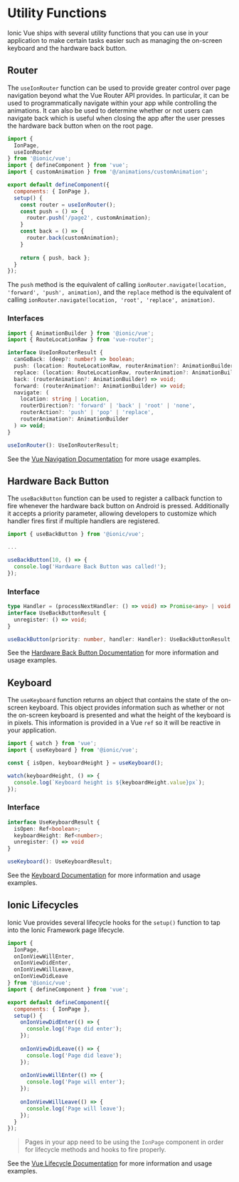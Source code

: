 # Utility Functions

Ionic Vue ships with several utility functions that you can use in your application to make certain tasks easier such as managing the on-screen keyboard and the hardware back button.

## Router

The `useIonRouter` function can be used to provide greater control over page navigation beyond what the Vue Router API provides. In particular, it can be used to programmatically navigate within your app while controlling the animations. It can also be used to determine whether or not users can navigate back which is useful when closing the app after the user presses the hardware back button when on the root page.

```js
import {
  IonPage,
  useIonRouter
} from '@ionic/vue';
import { defineComponent } from 'vue';
import { customAnimation } from '@/animations/customAnimation';

export default defineComponent({
  components: { IonPage },
  setup() {
    const router = useIonRouter();
    const push = () => {
      router.push('/page2', customAnimation);
    }
    const back = () => {
      router.back(customAnimation);
    }
    
    return { push, back };
  }
});
```

The `push` method is the equivalent of calling `ionRouter.navigate(location, 'forward', 'push', animation)`, and the `replace` method is the equivalent of calling `ionRouter.navigate(location, 'root', 'replace', animation)`.

### Interfaces

```ts
import { AnimationBuilder } from '@ionic/vue';
import { RouteLocationRaw } from 'vue-router';

interface UseIonRouterResult {
  canGoBack: (deep?: number) => boolean;
  push: (location: RouteLocationRaw, routerAnimation?: AnimationBuilder) => void;
  replace: (location: RouteLocationRaw, routerAnimation?: AnimationBuilder) => void;
  back: (routerAnimation?: AnimationBuilder) => void;
  forward: (routerAnimation?: AnimationBuilder) => void;
  navigate: (
    location: string | Location,
    routerDirection?: 'forward' | 'back' | 'root' | 'none',
    routerAction?: 'push' | 'pop' | 'replace',
    routerAnimation?: AnimationBuilder
  ) => void;
}

useIonRouter(): UseIonRouterResult;
``` 

See the [Vue Navigation Documentation](./navigation) for more usage examples.

## Hardware Back Button

The `useBackButton` function can be used to register a callback function to fire whenever the hardware back button on Android is pressed. Additionally it accepts a priority parameter, allowing developers to customize which handler fires first if multiple handlers are registered.

```js
import { useBackButton } from '@ionic/vue';

...

useBackButton(10, () => {
  console.log('Hardware Back Button was called!');
});
```

### Interface

```ts
type Handler = (processNextHandler: () => void) => Promise<any> | void | null;
interface UseBackButtonResult {
  unregister: () => void;
}

useBackButton(priority: number, handler: Handler): UseBackButtonResult;
```

See the [Hardware Back Button Documentation](../developing/hardware-back-button) for more information and usage examples.

## Keyboard

The `useKeyboard` function returns an object that contains the state of the on-screen keyboard. This object provides information such as whether or not the on-screen keyboard is presented and what the height of the keyboard is in pixels. This information is provided in a Vue `ref` so it will be reactive in your application.

```js
import { watch } from 'vue';
import { useKeyboard } from '@ionic/vue';

const { isOpen, keyboardHeight } = useKeyboard();

watch(keyboardHeight, () => {
  console.log(`Keyboard height is ${keyboardHeight.value}px`);
});
```

### Interface

```ts
interface UseKeyboardResult {
  isOpen: Ref<boolean>;
  keyboardHeight: Ref<number>;
  unregister: () => void
}

useKeyboard(): UseKeyboardResult;
```

See the [Keyboard Documentation](../developing/keyboard) for more information and usage examples.


## Ionic Lifecycles

Ionic Vue provides several lifecycle hooks for the `setup()` function to tap into the Ionic Framework page lifecycle. 

```js
import {
  IonPage,
  onIonViewWillEnter,
  onIonViewDidEnter,
  onIonViewWillLeave,
  onIonViewDidLeave
} from '@ionic/vue';
import { defineComponent } from 'vue';

export default defineComponent({
  components: { IonPage },
  setup() {
    onIonViewDidEnter(() => {
      console.log('Page did enter');
    });
    
    onIonViewDidLeave(() => {
      console.log('Page did leave');
    });
    
    onIonViewWillEnter(() => {
      console.log('Page will enter');
    });
    
    onIonViewWillLeave(() => {
      console.log('Page will leave');
    });
  }
});
```

> Pages in your app need to be using the `IonPage` component in order for lifecycle methods and hooks to fire properly.

See the [Vue Lifecycle Documentation](./lifecycle) for more information and usage examples.

